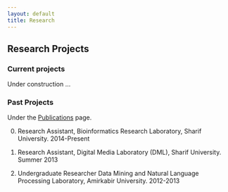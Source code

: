 ```yaml
---
layout: default
title: Research
---
```



## Research Projects

### Current projects

Under construction ...

### Past Projects

Under the [Publications](publications.html) page. 


0. Research Assistant, Bioinformatics Research Laboratory, Sharif University.
2014-Present

0. Research Assistant, Digital Media Laboratory (DML), Sharif University.
Summer 2013

0. Undergraduate Researcher Data Mining and Natural Language Processing Laboratory, Amirkabir University.
2012-2013

